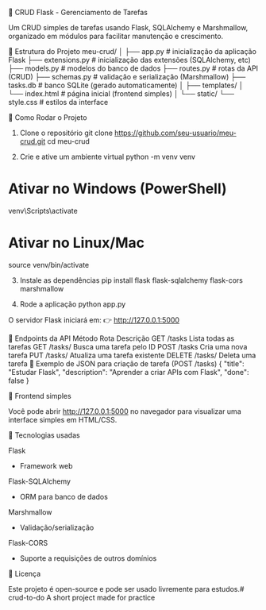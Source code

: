 📌 CRUD Flask - Gerenciamento de Tarefas

Um CRUD simples de tarefas usando Flask, SQLAlchemy e Marshmallow, organizado em módulos para facilitar manutenção e crescimento.

📂 Estrutura do Projeto
meu-crud/
│
├── app.py              # inicialização da aplicação Flask
├── extensions.py       # inicialização das extensões (SQLAlchemy, etc)
├── models.py           # modelos do banco de dados
├── routes.py           # rotas da API (CRUD)
├── schemas.py          # validação e serialização (Marshmallow)
├── tasks.db            # banco SQLite (gerado automaticamente)
│
├── templates/
│   └── index.html      # página inicial (frontend simples)
│
└── static/
    └── style.css       # estilos da interface

🚀 Como Rodar o Projeto
1. Clone o repositório
git clone https://github.com/seu-usuario/meu-crud.git
cd meu-crud

2. Crie e ative um ambiente virtual
python -m venv venv
# Ativar no Windows (PowerShell)
venv\Scripts\activate
# Ativar no Linux/Mac
source venv/bin/activate

3. Instale as dependências
pip install flask flask-sqlalchemy flask-cors marshmallow

4. Rode a aplicação
python app.py


O servidor Flask iniciará em:
👉 http://127.0.0.1:5000

📌 Endpoints da API
Método	Rota	Descrição
GET	/tasks	Lista todas as tarefas
GET	/tasks/<id>	Busca uma tarefa pelo ID
POST	/tasks	Cria uma nova tarefa
PUT	/tasks/<id>	Atualiza uma tarefa existente
DELETE	/tasks/<id>	Deleta uma tarefa
📍 Exemplo de JSON para criação de tarefa (POST /tasks)
{
  "title": "Estudar Flask",
  "description": "Aprender a criar APIs com Flask",
  "done": false
}

🎨 Frontend simples

Você pode abrir http://127.0.0.1:5000
 no navegador para visualizar uma interface simples em HTML/CSS.

🔧 Tecnologias usadas

Flask
 - Framework web

Flask-SQLAlchemy
 - ORM para banco de dados

Marshmallow
 - Validação/serialização

Flask-CORS
 - Suporte a requisições de outros domínios

📜 Licença

Este projeto é open-source e pode ser usado livremente para estudos.# crud-to-do
A short project made for practice
